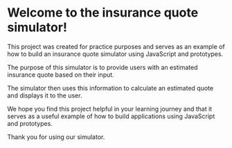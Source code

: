 # Welcome to the insurance quote simulator!

This project was created for practice purposes and serves as an example of how to build an insurance quote simulator using JavaScript and prototypes.

The purpose of this simulator is to provide users with an estimated insurance quote based on their input.

The simulator then uses this information to calculate an estimated quote and displays it to the user. 

We hope you find this project helpful in your learning journey and that it serves as a useful example of how to build applications using JavaScript and prototypes. 

Thank you for using our simulator.
